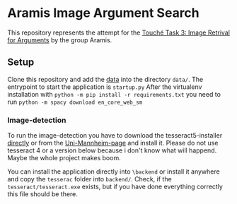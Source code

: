 # Aramis Image Argument Search

This repository represents the attempt for the [Touché Task 3: Image Retrival for Arguments](https://webis.de/events/touche-22/) by the group Aramis. 

## Setup
Clone this repository and add the [data](https://files.webis.de/data-in-progress/data-research/arguana/touche/touche22/2022-task3/) into the directory `data/`. The entrypoint to start the application is `startup.py`
After the virtualenv installation with ``python -m pip install -r requirements.txt`` you need to run `python -m spacy download en_core_web_sm`

### Image-detection
To run the image-detection you have to download the tesseract5-installer [directly](https://digi.bib.uni-mannheim.de/tesseract/tesseract-ocr-w64-setup-v5.0.0-rc1.20211030.exe)
or from the [Uni-Mannheim-page](https://github.com/UB-Mannheim/tesseract/wiki) and install it. Please do not use tesseract 4 or a version below because i don't know what will happend. Maybe the whole project makes boom.

You can install the application directly into ``\backend`` or install it anywhere and copy the ``tesserac`` folder into ``backend/``.
Check, if the ``tesseract/tesseract.exe`` exists, but if you have done everything correctly this file should be there.